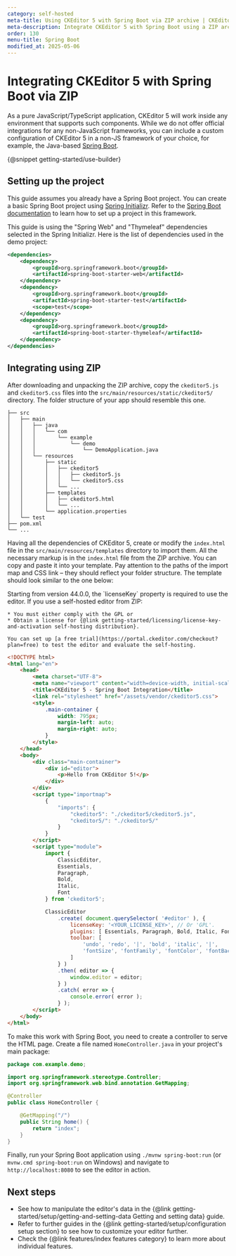 ```yaml
---
category: self-hosted
meta-title: Using CKEditor 5 with Spring Boot via ZIP archive | CKEditor 5 Documentation
meta-description: Integrate CKEditor 5 with Spring Boot using a ZIP archive.
order: 130
menu-title: Spring Boot
modified_at: 2025-05-06
---
```


# Integrating CKEditor 5 with Spring Boot via ZIP

As a pure JavaScript/TypeScript application, CKEditor&nbsp;5 will work inside any environment that supports such components. While we do not offer official integrations for any non-JavaScript frameworks, you can include a custom configuration of CKEditor&nbsp;5 in a non-JS framework of your choice, for example, the Java-based [Spring Boot](https://spring.io/projects/spring-boot).

{@snippet getting-started/use-builder}

## Setting up the project

This guide assumes you already have a Spring Boot project. You can create a basic Spring Boot project using [Spring Initializr](https://start.spring.io/). Refer to the [Spring Boot documentation](https://docs.spring.io/spring-boot/docs/current/reference/html/getting-started.html) to learn how to set up a project in this framework.

This guide is using the "Spring Web" and "Thymeleaf" dependencies selected in the Spring Initializr. Here is the list of dependencies used in the demo project:

```xml
<dependencies>
	<dependency>
		<groupId>org.springframework.boot</groupId>
		<artifactId>spring-boot-starter-web</artifactId>
	</dependency>
	<dependency>
		<groupId>org.springframework.boot</groupId>
		<artifactId>spring-boot-starter-test</artifactId>
		<scope>test</scope>
	</dependency>
	<dependency>
		<groupId>org.springframework.boot</groupId>
		<artifactId>spring-boot-starter-thymeleaf</artifactId>
	</dependency>
</dependencies>
```

## Integrating using ZIP

After downloading and unpacking the ZIP archive, copy the `ckeditor5.js` and `ckeditor5.css` files into the `src/main/resources/static/ckeditor5/` directory. The folder structure of your app should resemble this one.

```plain
├── src
│   ├── main
│   │   ├── java
│   │   │   └── com
│   │   │       └── example
│   │   │           └── demo
│   │   │               └── DemoApplication.java
│   │   └── resources
│   │       ├── static
│   │       │   ├── ckeditor5
│   │       │   │   ├── ckeditor5.js
│   │       │   │   └── ckeditor5.css
│   │       │   └── ...
│   │       ├── templates
│   │       │   ├── ckeditor5.html
│   │       │   └── ...
│   │       └── application.properties
│   └── test
├── pom.xml
└── ...
```

Having all the dependencies of CKEditor&nbsp;5, create or modify the `index.html` file in the `src/main/resources/templates` directory to import them. All the necessary markup is in the `index.html` file from the ZIP archive. You can copy and paste it into your template. Pay attention to the paths of the import map and CSS link &ndash; they should reflect your folder structure. The template should look similar to the one below:

<info-box info>
	Starting from version 44.0.0, the `licenseKey` property is required to use the editor. If you use a self-hosted editor from ZIP:

	* You must either comply with the GPL or
	* Obtain a license for {@link getting-started/licensing/license-key-and-activation self-hosting distribution}.

	You can set up [a free trial](https://portal.ckeditor.com/checkout?plan=free) to test the editor and evaluate the self-hosting.
</info-box>

```html
<!DOCTYPE html>
<html lang="en">
	<head>
		<meta charset="UTF-8">
		<meta name="viewport" content="width=device-width, initial-scale=1.0">
		<title>CKEditor 5 - Spring Boot Integration</title>
		<link rel="stylesheet" href="/assets/vendor/ckeditor5.css">
		<style>
			.main-container {
				width: 795px;
				margin-left: auto;
				margin-right: auto;
			}
		</style>
	</head>
	<body>
		<div class="main-container">
			<div id="editor">
				<p>Hello from CKEditor 5!</p>
			</div>
		</div>
		<script type="importmap">
			{
				"imports": {
					"ckeditor5": "./ckeditor5/ckeditor5.js",
					"ckeditor5/": "./ckeditor5/"
				}
			}
		</script>
		<script type="module">
			import {
				ClassicEditor,
				Essentials,
				Paragraph,
				Bold,
				Italic,
				Font
			} from 'ckeditor5';

			ClassicEditor
				.create( document.querySelector( '#editor' ), {
					licenseKey: '<YOUR_LICENSE_KEY>', // Or 'GPL'.
					plugins: [ Essentials, Paragraph, Bold, Italic, Font ],
					toolbar: [
						'undo', 'redo', '|', 'bold', 'italic', '|',
						'fontSize', 'fontFamily', 'fontColor', 'fontBackgroundColor'
					]
				} )
				.then( editor => {
					window.editor = editor;
				} )
				.catch( error => {
					console.error( error );
				} );
		</script>
	</body>
</html>
```

To make this work with Spring Boot, you need to create a controller to serve the HTML page. Create a file named `HomeController.java` in your project's main package:

```java
package com.example.demo;

import org.springframework.stereotype.Controller;
import org.springframework.web.bind.annotation.GetMapping;

@Controller
public class HomeController {

	@GetMapping("/")
	public String home() {
		return "index";
	}
}
```

Finally, run your Spring Boot application using `./mvnw spring-boot:run` (or `mvnw.cmd spring-boot:run` on Windows) and navigate to `http://localhost:8080` to see the editor in action.

## Next steps

* See how to manipulate the editor's data in the {@link getting-started/setup/getting-and-setting-data Getting and setting data} guide.
* Refer to further guides in the {@link getting-started/setup/configuration setup section} to see how to customize your editor further.
* Check the {@link features/index features category} to learn more about individual features.
